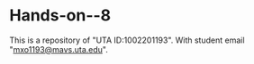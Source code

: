# Hands-on--8
This is a repository of "UTA ID:1002201193". With student email "mxo1193@mavs.uta.edu".
